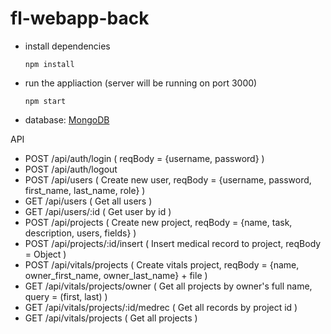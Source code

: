 # fl-webapp-back
- install dependencies
   ```
   npm install
   ```
- run the appliaction (server will be running on port 3000)
  ```
  npm start
  ```
- database: [MongoDB](https://docs.mongodb.com/manual/installation/)

API
- POST /api/auth/login ( reqBody = {username, password} )
- POST /api/auth/logout 
- POST /api/users ( Create new user, reqBody = {username, password, first_name, last_name, role} )
- GET /api/users ( Get all users )
- GET /api/users/:id ( Get user by id )
- POST /api/projects ( Create new project, reqBody = {name, task, description, users, fields} )
- POST /api/projects/:id/insert ( Insert medical record to project, reqBody = Object )
- POST /api/vitals/projects ( Create vitals project, reqBody = {name, owner_first_name, owner_last_name} + file )
- GET /api/vitals/projects/owner ( Get all projects by owner's full name, query = (first, last) )
- GET /api/vitals/projects/:id/medrec ( Get all records by project id )
- GET /api/vitals/projects ( Get all projects )